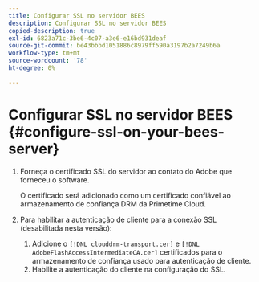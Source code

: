 ```yaml
---
title: Configurar SSL no servidor BEES
description: Configurar SSL no servidor BEES
copied-description: true
exl-id: 6823a71c-3be6-4c07-a3e6-e16bd931deaf
source-git-commit: be43bbbd1051886c8979ff590a3197b2a7249b6a
workflow-type: tm+mt
source-wordcount: '78'
ht-degree: 0%

---
```


# Configurar SSL no servidor BEES {#configure-ssl-on-your-bees-server}

1. Forneça o certificado SSL do servidor ao contato do Adobe que forneceu o software.

   O certificado será adicionado como um certificado confiável ao armazenamento de confiança DRM da Primetime Cloud.
1. Para habilitar a autenticação de cliente para a conexão SSL (desabilitada nesta versão):
   1. Adicione o `[!DNL clouddrm-transport.cer]` e `[!DNL AdobeFlashAccessIntermediateCA.cer]` certificados para o armazenamento de confiança usado para autenticação de cliente.
   1. Habilite a autenticação do cliente na configuração do SSL.
